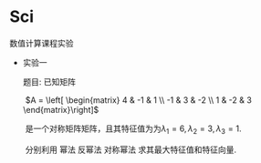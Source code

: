 # Sci
数值计算课程实验

- 实验一

  题目: 已知矩阵

  ​                       $A =  \left[ \begin{matrix} 4 & -1 & 1 \\ -1 & 3 & -2 \\ 1 & -2 & 3 \end{matrix}\right]$

  ​          是一个对称矩阵矩阵，且其特征值为为$\lambda_1 = 6 , \lambda_2 = 3, \lambda_3 = 1$.

  ​          分别利用 幂法 反幂法 对称幂法 求其最大特征值和特征向量.

 









